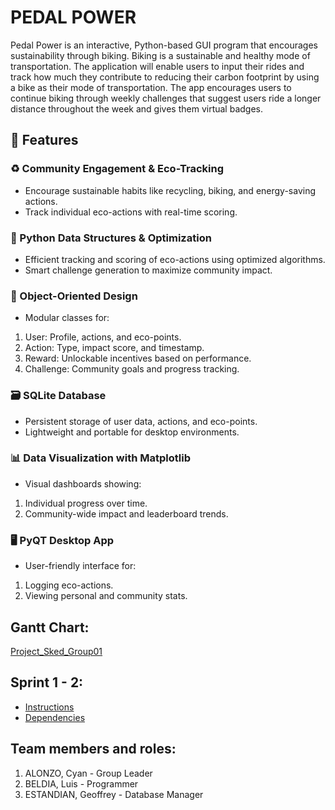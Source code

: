 # PEDAL POWER

Pedal Power is an interactive, Python-based GUI program that encourages sustainability through biking. Biking is a sustainable and healthy mode of transportation. The application will enable users to input their rides and track how much they contribute to reducing their carbon footprint by using a bike as their mode of transportation. The app encourages users to continue biking through weekly challenges that suggest users ride a longer distance throughout the week and gives them virtual badges.

## 🚀 Features
### ♻️ Community Engagement & Eco-Tracking
- Encourage sustainable habits like recycling, biking, and energy-saving actions.
- Track individual eco-actions with real-time scoring.
### 🧠 Python Data Structures & Optimization
- Efficient tracking and scoring of eco-actions using optimized algorithms.
- Smart challenge generation to maximize community impact.
### 🧱 Object-Oriented Design
- Modular classes for:
1. User: Profile, actions, and eco-points.
2. Action: Type, impact score, and timestamp.
3. Reward: Unlockable incentives based on performance.
4. Challenge: Community goals and progress tracking.
### 🗃️ SQLite Database
- Persistent storage of user data, actions, and eco-points.
- Lightweight and portable for desktop environments.
### 📊 Data Visualization with Matplotlib
- Visual dashboards showing:
1. Individual progress over time.
2. Community-wide impact and leaderboard trends.
### 🖥️ PyQT Desktop App
- User-friendly interface for:
1. Logging eco-actions.
2. Viewing personal and community stats.


## Gantt Chart:
[Project_Sked_Group01](https://mymailmapuaedu-my.sharepoint.com/:x:/g/personal/cmaalonzo_mymail_mapua_edu_ph/EYb00BFohFNLunYTpnnjMlEBgQe3GJPqLP4N2inj1Oofnw)

## Sprint 1 - 2:
- [Instructions](https://github.com/Wixalot/CPE106L---Project-Pedal-Power/blob/43da937add11b87ddb4a5eccbc1691d5014635dc/Sprint%201/INSTRUCTIONS.txt)
- [Dependencies](https://github.com/Wixalot/CPE106L---Project-Pedal-Power/blob/2145980d9d510d3418298228a46dd3e0ddb7c5b8/Sprint%201%20-%20Sprint%202/Requirements.txt)

## Team members and roles:
1. ALONZO, Cyan - Group Leader
2. BELDIA, Luis - Programmer
3. ESTANDIAN, Geoffrey - Database Manager
